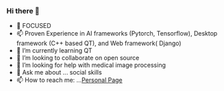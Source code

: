 ### Hi there 👋



- 🔭 FOCUSED
- 📫 Proven Experience in AI frameworks (Pytorch, Tensorflow), Desktop framework (C++ based QT), and Web framework( Django)
- 🌱 I’m currently learning QT
- 👯 I’m looking to collaborate on open source
- 🤔 I’m looking for help with medical image processing
- 💬 Ask me about ... social skills
- 📫 How to reach me:  ...[Personal Page](https://monibsediqi.github.io/)


